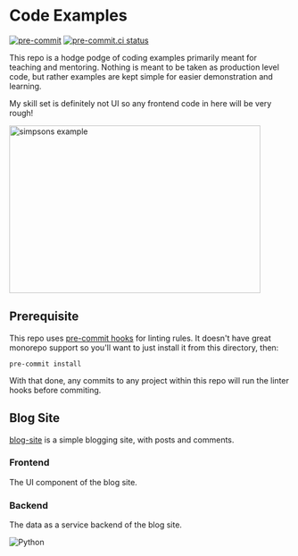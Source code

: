 # Code Examples

[![pre-commit](https://img.shields.io/badge/pre--commit-enabled-brightgreen?logo=pre-commit&logoColor=white)](https://github.com/pre-commit/pre-commit)
<a href="https://results.pre-commit.ci/latest/github/smullins7/code-examples/main">
  <img src="https://results.pre-commit.ci/badge/github/smullins7/code-examples/main.svg" alt="pre-commit.ci status" style="max-width:100%;">
</a>

This repo is a hodge podge of coding examples primarily meant for teaching and mentoring. Nothing is meant to be taken as production level code, but rather examples are kept simple for easier demonstration and learning.

My skill set is definitely not UI so any frontend code in here will be very rough!

<p>
  <img width="450" height="300" src="https://media.giphy.com/media/3orieS4jfHJaKwkeli/giphy.gif" alt="simpsons example">
</p>

## Prerequisite

This repo uses [pre-commit hooks](https://github.com/pre-commit/pre-commit-hooks) for linting rules. It doesn't have great monorepo support so you'll want to just install it from this directory, then:

```shell
pre-commit install
```

With that done, any commits to any project within this repo will run the linter hooks before commiting.

## Blog Site

[blog-site](./blog-site/README.md) is a simple blogging site, with posts and comments.

### Frontend

The UI component of the blog site.

### Backend

The data as a service backend of the blog site.

![Python](https://img.shields.io/badge/python-3.8-blue.svg)
